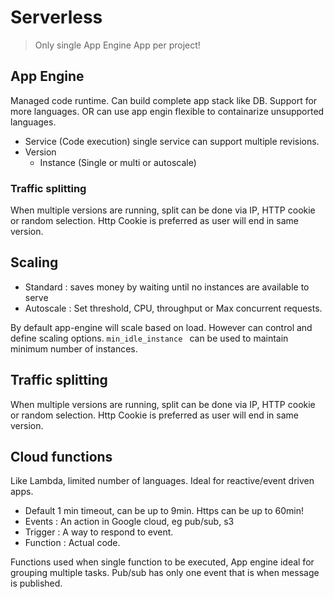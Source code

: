 # Serverless

> Only single App Engine App per project!

## App Engine
Managed code runtime. Can build complete app stack like DB. Support for more languages. OR can use app engin flexible to containarize unsupported languages.

- Service (Code execution) single service can support multiple revisions.
- Version 
    - Instance (Single or multi or autoscale)

### Traffic splitting
When multiple versions are running, split can be done via IP, HTTP cookie or random selection. Http Cookie is preferred as user will end in same version.

## Scaling
- Standard : saves money by waiting until no instances are available to serve
- Autoscale : Set threshold, CPU, throughput or Max concurrent requests.

By default app-engine will scale based on load. However can control and define scaling options.
`min_idle_instance ` can be used to maintain minimum number of instances.

## Traffic splitting
When multiple versions are running, split can be done via IP, HTTP cookie or random selection. Http Cookie is preferred as user will end in same version.

## Cloud functions
Like Lambda, limited number of languages. Ideal for reactive/event driven apps.

- Default 1 min timeout, can be up to 9min. Https can be up to 60min!
- Events   : An action in Google cloud, eg pub/sub, s3
- Trigger  : A way to respond to event. 
- Function : Actual code.

Functions used when single function to be executed, App engine ideal for grouping multiple tasks.
Pub/sub has only one event that is when message is published.
